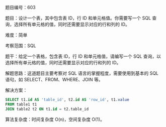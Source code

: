 题目编号：603

题目：设计一个表，其中包含表 ID，行 ID 和单元格值。你需要写一个 SQL 查询，选择所有单元格的值，同时还需要显示对应的行和列的 ID。

难度：简单

考察范围：SQL

题干：给定一个表格，包含表 ID，行 ID 和单元格值，请编写一个 SQL 查询，以选择所有单元格的值，同时还需要显示对应的行和列的 ID。

解题思路：这道题目主要考察对 SQL 语言的掌握程度，需要使用到基本的 SQL 语句，如 SELECT、FROM、WHERE、JOIN 等。

解决方案：

```sql
SELECT t1.id AS 'table_id', t2.id AS 'row_id', t1.value
FROM table1 t1
JOIN table2 t2 ON t1.id = t2.table_id
```

算法复杂度：时间复杂度 O(n)，空间复杂度 O(1)。